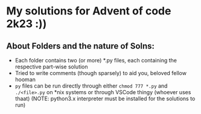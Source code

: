 # My solutions for Advent of code 2k23 :))
## About Folders and the nature of Solns:
- Each folder contains two (or more) *.py files, each containing the respective part-wise solution
- Tried to write comments (though sparsely) to aid you, beloved fellow hooman
- `py` files can be run directly through either `chmod 777 *.py` and `./<file>.py` on *nix systems or through VSCode thingy (whoever uses thaat) (NOTE: python3.x interpreter must be installed for the solutions to run) 
